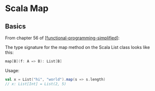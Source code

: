 # Scala Map

Basics
---

From chapter 56 of [[functional-programming-simplified]]:

The type signature for the map method on the Scala List class looks like this:
```scala
map[B](f: A => B): List[B]
```

Usage:

```scala
val x = List("hi", "world").map(s => s.length)
// x: List[Int] = List(2, 5)
```


[//begin]: # "Autogenerated link references for markdown compatibility"
[functional-programming-simplified]: ../../../cs/cs-books/functional-programming-simplified/functional-programming-simplified.md "Functional Programming Simplified"
[//end]: # "Autogenerated link references"